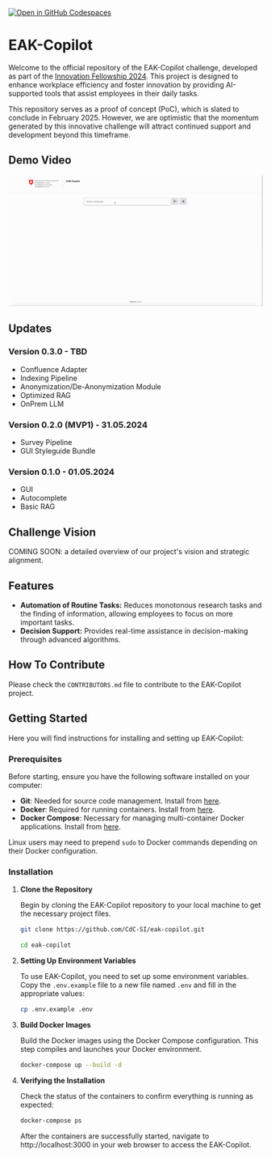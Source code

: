 [![Open in GitHub Codespaces](https://github.com/codespaces/badge.svg)](https://codespaces.new/CdC-SI/eak-copilot)


# EAK-Copilot

Welcome to the official repository of the EAK-Copilot challenge, developed as part of the [Innovation Fellowship 2024](https://www.innovationfellowship.ch/). This project is designed to enhance workplace efficiency and foster innovation by providing AI-supported tools that assist employees in their daily tasks.

This repository serves as a proof of concept (PoC), which is slated to conclude in February 2025. However, we are optimistic that the momentum generated by this innovative challenge will attract continued support and development beyond this timeframe.

## Demo Video
![45-sec demo video that shows features autocomplete and RAG from the first prototype.](/demo-video.gif)

## Updates

### Version 0.3.0 - TBD
- Confluence Adapter
- Indexing Pipeline
- Anonymization/De-Anonymization Module
- Optimized RAG
- OnPrem LLM

### Version 0.2.0 (MVP1) - 31.05.2024
- Survey Pipeline
- GUI Styleguide Bundle

### Version 0.1.0 - 01.05.2024
- GUI
- Autocomplete
- Basic RAG

## Challenge Vision

COMING SOON: a detailed overview of our project's vision and strategic alignment.

## Features

- **Automation of Routine Tasks:** Reduces monotonous research tasks and the finding of information, allowing employees to focus on more important tasks.
- **Decision Support:** Provides real-time assistance in decision-making through advanced algorithms.

## How To Contribute

Please check the ```CONTRIBUTORS.md``` file to contribute to the EAK-Copilot project.

## Getting Started

Here you will find instructions for installing and setting up EAK-Copilot:

### Prerequisites

Before starting, ensure you have the following software installed on your computer:
- **Git**: Needed for source code management. Install from [here](https://git-scm.com/downloads).
- **Docker**: Required for running containers. Install from [here](https://docs.docker.com/get-docker/).
- **Docker Compose**: Necessary for managing multi-container Docker applications. Install from [here](https://docs.docker.com/compose/install/).

Linux users may need to prepend `sudo` to Docker commands depending on their Docker configuration.

### Installation

1. **Clone the Repository**

   Begin by cloning the EAK-Copilot repository to your local machine to get the necessary project files.

   ```bash
   git clone https://github.com/CdC-SI/eak-copilot.git
   ```

   ```bash
   cd eak-copilot
   ```
2. **Setting Up Environment Variables**

    To use EAK-Copilot, you need to set up some environment variables. Copy the ```.env.example``` file to a new file named ```.env``` and fill in the appropriate values:

    ```bash
    cp .env.example .env
    ```

3. **Build Docker Images**

    Build the Docker images using the Docker Compose configuration. This step compiles and launches your Docker environment.

    ```bash docker
    docker-compose up --build -d
    ```
4. **Verifying the Installation**

    Check the status of the containers to confirm everything is running as expected:
    ```bash
    docker-compose ps
    ```
    After the containers are successfully started, navigate to http://localhost:3000 in your web browser to access the EAK-Copilot.
